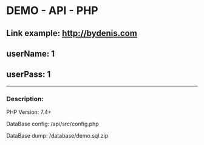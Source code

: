 # DEMO - API - PHP
## Link example: <http://bydenis.com>
## userName: 1
## userPass: 1
***
### Description:

PHP Version: 7.4+ 

DataBase config: /api/src/config.php 

DataBase dump: /database/demo.sql.zip
